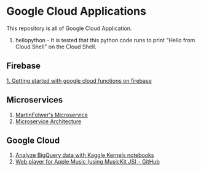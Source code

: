 # Google Cloud Applications
This repository is all of Google Cloud Application. 

1. hellopython - It is tested that this python code runs to print "Hello from Cloud Shell" on the Cloud Shell.

## Firebase 

[1. Getting started with google cloud functions on firebase](https://dev.to/bogdaaamn/getting-started-with-google-cloud-functions-on-firebase-3g29)

## Microservices 

1. [MartinFolwer's Microservice](https://martinfowler.com/articles/microservices.html)
2. [Microservice Architecture](https://microservices.io/patterns/index.html)

## Google Cloud

1. [Analyze BigQuery data with Kaggle Kernels notebooks](https://cloud.google.com/blog/products/data-analytics/analyze-bigquery-data-with-kaggle-kernels-notebooks)
2. [Web player for Apple Music (using MusicKit JS) - GitHub](https://github.com/zachomedia/apple-music-webplayer)


